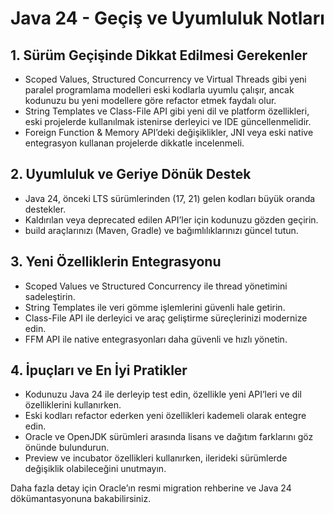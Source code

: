 # Java 24 - Geçiş ve Uyumluluk Notları

## 1. Sürüm Geçişinde Dikkat Edilmesi Gerekenler

- Scoped Values, Structured Concurrency ve Virtual Threads gibi yeni paralel programlama modelleri eski kodlarla uyumlu çalışır, ancak kodunuzu bu yeni modellere göre refactor etmek faydalı olur.
- String Templates ve Class-File API gibi yeni dil ve platform özellikleri, eski projelerde kullanılmak istenirse derleyici ve IDE güncellenmelidir.
- Foreign Function & Memory API’deki değişiklikler, JNI veya eski native entegrasyon kullanan projelerde dikkatle incelenmeli.

## 2. Uyumluluk ve Geriye Dönük Destek

- Java 24, önceki LTS sürümlerinden (17, 21) gelen kodları büyük oranda destekler.
- Kaldırılan veya deprecated edilen API’ler için kodunuzu gözden geçirin.
- build araçlarınızı (Maven, Gradle) ve bağımlılıklarınızı güncel tutun.

## 3. Yeni Özelliklerin Entegrasyonu

- Scoped Values ve Structured Concurrency ile thread yönetimini sadeleştirin.
- String Templates ile veri gömme işlemlerini güvenli hale getirin.
- Class-File API ile derleyici ve araç geliştirme süreçlerinizi modernize edin.
- FFM API ile native entegrasyonları daha güvenli ve hızlı yönetin.

## 4. İpuçları ve En İyi Pratikler

- Kodunuzu Java 24 ile derleyip test edin, özellikle yeni API’leri ve dil özelliklerini kullanırken.
- Eski kodları refactor ederken yeni özellikleri kademeli olarak entegre edin.
- Oracle ve OpenJDK sürümleri arasında lisans ve dağıtım farklarını göz önünde bulundurun.
- Preview ve incubator özellikleri kullanırken, ilerideki sürümlerde değişiklik olabileceğini unutmayın.

Daha fazla detay için Oracle’ın resmi migration rehberine ve Java 24 dökümantasyonuna bakabilirsiniz.
